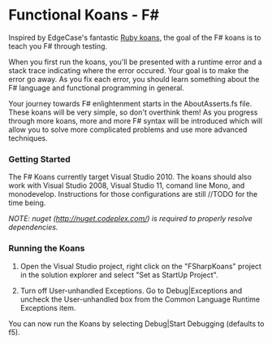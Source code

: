 # Functional Koans - F# #

Inspired by EdgeCase's fantastic [Ruby koans](http://github.com/edgecase/ruby_koans),
the goal of the F# koans is to teach you F# through testing.

When you first run the koans, you'll be presented with a runtime error and a
stack trace indicating where the error occured. Your goal is to make the
error go away. As you fix each error, you should learn something about
the F# language and functional programming in general.

Your journey towards F# enlightenment starts in the AboutAsserts.fs file. These
koans will be very simple, so don't overthink them! As you progress through
more koans, more and more F# syntax will be introduced which will allow
you to solve more complicated problems and use more advanced techniques.


### Getting Started

The F# Koans currently target Visual Studio 2010. The koans
should also work with Visual Studio 2008, Visual Studio 11, comand line Mono, and monodevelop.
Instructions for those configurations are still //TODO for the time being.

*NOTE: nuget (http://nuget.codeplex.com/) is required to properly resolve dependencies.*

### Running the Koans

1. Open the Visual Studio project, right click on the "FSharpKoans" project in the solution explorer 
   and select "Set as StartUp Project".

2. Turn off User-unhandled Exceptions. Go to Debug|Exceptions and uncheck the User-unhandled box 
   from the Common Language Runtime Exceptions item.

You can now run the Koans by selecting Debug|Start Debugging (defaults to f5).
